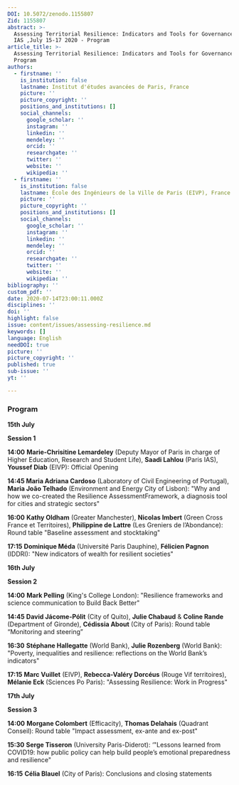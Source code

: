 ```yaml
---
DOI: 10.5072/zenodo.1155807
Zid: 1155807
abstract: >-
  Assessing Territorial Resilience: Indicators and Tools for Governance, Paris
  IAS ,July 15-17 2020 - Program
article_title: >-
  Assessing Territorial Resilience: Indicators and Tools for Governance -
  Program
authors:
  - firstname: ''
    is_institution: false
    lastname: Institut d'études avancées de Paris, France
    picture: ''
    picture_copyright: ''
    positions_and_institutions: []
    social_channels:
      google_scholar: ''
      instagram: ''
      linkedin: ''
      mendeley: ''
      orcid: ''
      researchgate: ''
      twitter: ''
      website: ''
      wikipedia: ''
  - firstname: ''
    is_institution: false
    lastname: École des Ingénieurs de la Ville de Paris (EIVP), France
    picture: ''
    picture_copyright: ''
    positions_and_institutions: []
    social_channels:
      google_scholar: ''
      instagram: ''
      linkedin: ''
      mendeley: ''
      orcid: ''
      researchgate: ''
      twitter: ''
      website: ''
      wikipedia: ''
bibliography: ''
custom_pdf: ''
date: 2020-07-14T23:00:11.000Z
disciplines: ''
doi: ''
highlight: false
issue: content/issues/assessing-resilience.md
keywords: []
language: English
needDOI: true
picture: ''
picture_copyright: ''
published: true
sub-issue: ''
yt: ''

---
```


### Program

**15th July**

**Session 1**

**14:00**    **Marie-Chrisitine Lemardeley** (Deputy Mayor of Paris in charge of Higher Education, Research and Student Life), **Saadi Lahlou** (Paris IAS), **Youssef Diab** (EIVP):  Official Opening

**14:45    Maria Adriana Cardoso** (Laboratory of Civil Engineering of Portugal), **Maria João Telhado** (Environment and Energy City of Lisbon): "Why and how we co-created the Resilience AssessmentFramework, a diagnosis tool for cities and strategic sectors"

**16:00**    **Kathy Oldham**  (Greater Manchester), **Nicolas Imbert** (Green Cross France et Territoires), **Philippine de Lattre** (Les Greniers de l’Abondance): Round table "Baseline assessment and stocktaking"

**17:15**    **Dominique Méda** (Université Paris Dauphine), **Félicien Pagnon** (IDDRI): "New indicators of wealth for resilient societies"

**16th July** 

**Session 2**

**14:00**    **Mark Pelling** (King's College London): "Resilience frameworks and science communication to Build Back Better"

**14:45**    **David Jácome-Pólit** (City of Quito), **Julie Chabaud** & **Coline Rande** (Department of Gironde),  **Cédissia About** (City of Paris): Round table “Monitoring and steering”

**16:30**   **Stéphane Hallegatte** (World Bank), **Julie Rozenberg** (World Bank): "Poverty, inequalities and resilience: reflections on the World Bank’s indicators"

**17:15**   **Marc Vuillet** (EIVP), **Rebecca-Valéry Dorcéus** (Rouge Vif territoires), **Mélanie Eck** (Sciences Po Paris): "Assessing Resilience: Work in Progress"

**17th July**

**Session 3**

**14:00**    **Morgane Colombert** (Efficacity), **Thomas Delahais** (Quadrant Conseil): Round table "Impact assessment, ex-ante and ex-post"

**15:30**    **Serge Tisseron** (University Paris-Diderot): ‘"Lessons learned from COVID19: how public policy can help build people’s emotional preparedness and resilience"

**16:15**   **Célia Blauel** (City of Paris): Conclusions and closing statements